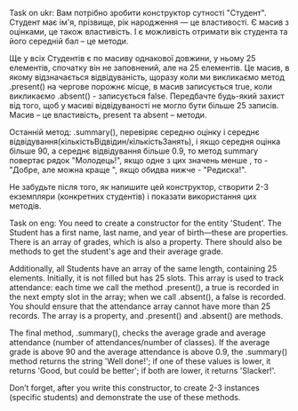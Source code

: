 Task on ukr:
Вам потрібно зробити конструктор сутності "Студент". Студент має ім'я, прізвище, рік народження — це властивості. Є масив з оцінками, це також властивість. І є можливість отримати вік студента та його середній бал – це методи.

Ще у всіх Студентів є по масиву однакової довжини, у ньому 25 елементів, спочатку він не заповнений, але на 25 елементів. Це масив, в якому відзначається відвідуваність, щоразу коли ми викликаємо метод .present() на чергове порожнє місце, в масив записується true, коли викликаємо .absent() - записується false. Передбачте будь-який захист від того, щоб у масиві відвідуваності не могло бути більше 25 записів. Масив – це властивість, present та absent – методи.

Останній метод: .summary(), перевіряє середню оцінку і середнє відвідування(кількістьВідвідин/кількістьЗанять), і якщо середня оцінка більше 90, а середнє відвідування більше 0.9, то метод summary повертає рядок "Молодець!", якщо одне з цих значень менше , то - "Добре, але можна краще ", якщо обидва нижче - "Редиска!".

Не забудьте після того, як напишите цей конструктор, створити 2-3 екземпляри (конкретних студентів) і показати використання цих методів.






Task on eng:
You need to create a constructor for the entity 'Student'. The Student has a first name, last name, and year of birth—these are properties. There is an array of grades, which is also a property. There should also be methods to get the student's age and their average grade.

Additionally, all Students have an array of the same length, containing 25 elements. Initially, it is not filled but has 25 slots. This array is used to track attendance: each time we call the method .present(), a true is recorded in the next empty slot in the array; when we call .absent(), a false is recorded. You should ensure that the attendance array cannot have more than 25 records. The array is a property, and .present() and .absent() are methods.

The final method, .summary(), checks the average grade and average attendance (number of attendances/number of classes). If the average grade is above 90 and the average attendance is above 0.9, the .summary() method returns the string 'Well done!'; if one of these values is lower, it returns 'Good, but could be better'; if both are lower, it returns 'Slacker!'.

Don’t forget, after you write this constructor, to create 2-3 instances (specific students) and demonstrate the use of these methods.